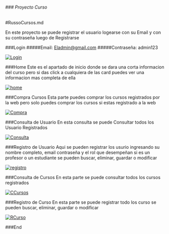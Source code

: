 ###### ### Proyecto Curso

#RussoCursos.md


En este proyecto se puede registrar el usuario logearse con su Email y con su contraseña luego de Registrarse 

###Login
#####Email: Eladmin@gmail.com
#####Contraseña: admin123

[![Login](https://github.com/josueRusso/ProyectoFinalCursos/blob/main/imagen/login.png?raw=true "Login")](https://github.com/josueRusso/ProyectoFinalCursos/blob/main/imagen/login.png?raw=true "Login")


###Home
Este es el apartado de inicio donde se dara una corta informacion del curso pero  si das click a cualquiera de las card puedes ver una informacion mas completa  de ella 

[![home](https://github.com/josueRusso/ProyectoFinalCursos/blob/main/imagen/Home.png?raw=true "home")](https://github.com/josueRusso/ProyectoFinalCursos/blob/main/imagen/Home.png?raw=true "home")

###Compra Cursos
Esta parte puedes comprar los cursos registrados por la web pero solo puedes comprar los cursos si estas registrado a la web

[![Compra](https://github.com/josueRusso/ProyectoFinalCursos/blob/main/imagen/CompraCursos.png?raw=true "Compra")](https://github.com/josueRusso/ProyectoFinalCursos/blob/main/imagen/CompraCursos.png?raw=true "Compra")


###Consulta de Usuario 
En esta consulta se puede Consultar todos los Usuario Registrados 

[![Consulta](https://github.com/josueRusso/ProyectoFinalCursos/blob/main/imagen/ConsultaUsuario.png?raw=true "Consulta")](https://github.com/josueRusso/ProyectoFinalCursos/blob/main/imagen/ConsultaUsuario.png?raw=true "Consulta")

###Registro de Usuario 
Aqui se pueden registrar los usurio ingresando su nombre completo, email contraseña y el rol que desempeñan si es un profesor o un estudiante se pueden buscar, eliminar, guardar o modificar 

[![registro](https://github.com/josueRusso/ProyectoFinalCursos/blob/main/imagen/RegistroUsuario.png?raw=true "registro")](https://github.com/josueRusso/ProyectoFinalCursos/blob/main/imagen/RegistroUsuario.png?raw=true "registro")

###Consulta de Cursos
En esta parte se puede consultar todos los cursos registrados 

[![CCursos](https://github.com/josueRusso/ProyectoFinalCursos/blob/main/imagen/ConsultaCursos.png?raw=true "CCursos")](https://github.com/josueRusso/ProyectoFinalCursos/blob/main/imagen/ConsultaCursos.png?raw=true "CCursos")

###Registro de Curso
En esta parte se puede registrar todo los curso se pueden buscar, eliminar, guardar o modificar 

[![RCurso](https://github.com/josueRusso/ProyectoFinalCursos/blob/main/imagen/RegistroCursos.png?raw=true "RCurso")](https://github.com/josueRusso/ProyectoFinalCursos/blob/main/imagen/RegistroCursos.png?raw=true "RCurso")


###End
